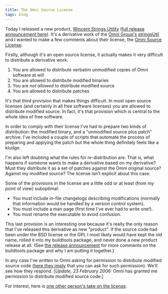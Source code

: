 ```yaml
---
title: The Omni Source License
tags: blog
---
```


Today I released a new product, [Wincent Strings Utility](http://wincent.dev/a/products/wincent-strings-util/) ([full release announcement here](http://wincent.dev/a/news/archives/2006/02/wincent_strings.php)). It's a derivative work of the [Omni Group's](http://www.omnigroup.com/) [stringsUtil](http://www.omnigroup.com/ftp/pub/localization/) and I wanted to make a few comments about their license, the [Omni Source License](http://www.omnigroup.com/developer/sourcecode/sourcelicense/).

Firstly, although it's an open source license, it actually makes it very difficult to distribute a derivative work:

1.  You are allowed to distribute verbatim unmodified copies of Omni software at will
2.  You are allowed to distribute modified binaries
3.  You are _not allowed_ to distribute modified source
4.  You are allowed to distribute patches

It's that third provision that makes things difficult. In most open source licenses (and certainly in all free software licenses) you are allowed to distribute modified source. In fact, it's that provision which is central to the whole idea of free software.

In order to comply with their license I've had to prepare two kinds of distribution: the modified binary, and a "unmodified source plus patch" archive. I've included a couple of scripts that automate the process of preparing and applying the patch but the whole thing definitely feels like a kludge.

I'm also left doubting what the rules for _re_-distribution are. That is, what happens if someone wants to make a derivative based on my derivative? Must they distribute it as a set of patches against the Omni original source? Against my modified source? The license isn't explicit about this case.

Some of the provisions in the license are a little odd or at least (from my point of view) suboptimal:

-   You must include in-file changelogs describing modifications (normally that information would be handled by a version control system).
-   You must include a man page (first time I've ever had to write one!).
-   You must rename the executable to avoid confusion.

This last provision is an interesting one because it's really the only reason that I've released this derivative as new "product". If the source code had been under the BSD license or the GPL I most likely would have kept the old name, rolled it into my buildtools package, and never done a new product release at all. (See [the release announcement](http://wincent.dev/a/news/archives/2006/02/wincent_strings.php) for more comments on the buildtools package and why I am putting it together.)

In any case I've written to Omni asking for permission to distribute modified source code ([here they imply](http://www.omnigroup.com/developer/sourcecode/sourcelicense/) that you can ask for such permission). We'll see how they respond. \[_Update, 23 February 2006:_ Omni has granted me permission to distribute modified source code.\]

For interest, here is [one other person's take on the license](http://akosut.com/log/2003/03/31/somethings-not-right-here/).
